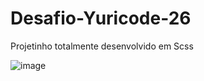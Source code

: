 # Desafio-Yuricode-26
Projetinho totalmente desenvolvido em Scss


![image](https://user-images.githubusercontent.com/94256298/206343006-b09ff710-ec7a-4a64-bfe3-7848db5f065a.png)
